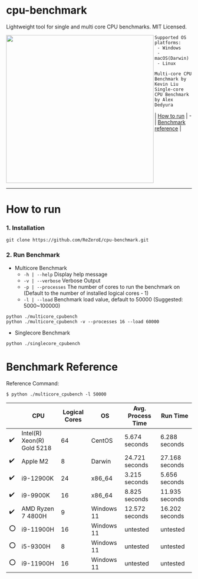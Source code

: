 # cpu-benchmark
Lightweight tool for single and multi core CPU benchmarks. MIT Licensed.

<img src="https://i.imgur.com/cZWLCEL.png" width="400" height="auto" align="left"/>
<ul>
  
```
Supported OS platforms:
 - Windows
 - macOS(Darwin)
 - Linux

Multi-core CPU Benchmark by Kevin Liu
Single-core CPU Benchmark by Alex Dedyura
```

| [How to run](https://github.com/ReZeroE/cpu-benchmark#how-to-run) |  -  |
[Benchmark reference](https://github.com/ReZeroE/cpu-benchmark#benchmark-reference) |

</ul>
<br clear="left"/>

***

# How to run
### 1. Installation
```
git clone https://github.com/ReZeroE/cpu-benchmark.git
```

### 2. Run Benchmark

  - Multicore Benchmark
    - `-h | --help` Display help message
    - `-v | --verbose` Verbose Output
    - `-p | --processes` The number of cores to run the benchmark on (Default to the number of installed logical cores - 1)
    - `-l | --load` Benchmark load value, default to 50000 (Suggested: 5000~100000)
 ```
 python ./multicore_cpubench
 python ./multicore_cpubench -v --processes 16 --load 60000
 ```
  - Singlecore Benchmark
 ```
 python ./singlecore_cpubench
 ```

# Benchmark Reference
Reference Command:
 ```
$ python ./multicore_cpubench -l 50000
 ```
|  | CPU  | Logical Cores | OS | Avg. Process Time | Run Time
| ------------- | ------------- | ------------- | ------------- | ------------- | ------------- |
| :heavy_check_mark: | Intel(R) Xeon(R) Gold 5218 | 64 | CentOS | 5.674 seconds | 6.288 seconds |
| :heavy_check_mark: | Apple M2 | 8 | Darwin | 24.721 seconds | 27.168 seconds |
| :heavy_check_mark: | i9-12900K | 24 | x86_64 | 3.215 seconds | 5.656 seconds |
| :heavy_check_mark: | i9-9900K | 16 | x86_64 | 8.825 seconds | 11.935 seconds |
| :heavy_check_mark: | AMD Ryzen 7 4800H | 9 | Windows 11 | 12.572 seconds | 16.202 seconds |
| :o: | i9-11900H | 16 | Windows 11  | untested | untested |
| :o: | i5-9300H | 8 | Windows 11  | untested | untested |
| :o: | i9-11900H | 16 | Windows 11  | untested | untested |



